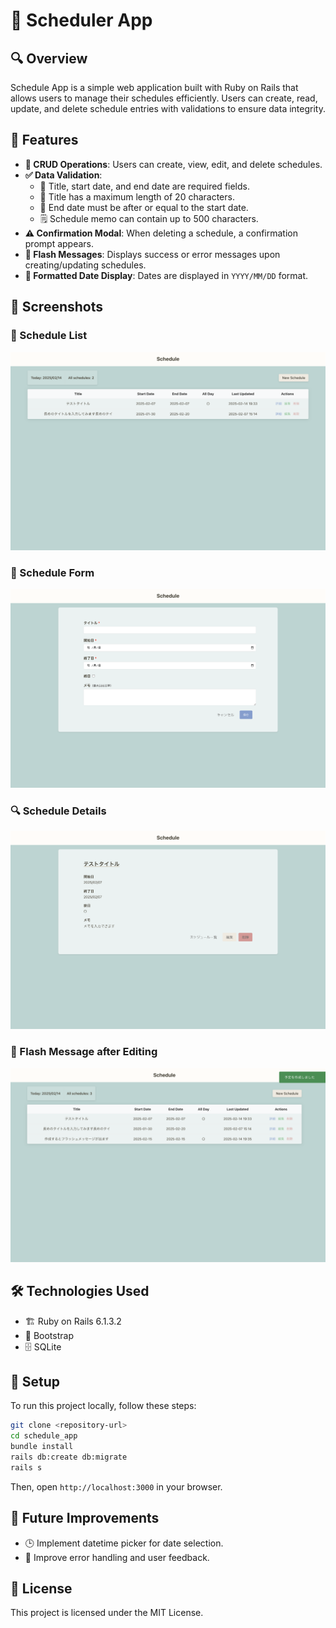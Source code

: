 # 📅 Scheduler App

## 🔍 Overview
Schedule App is a simple web application built with Ruby on Rails that allows users to manage their schedules efficiently. Users can create, read, update, and delete schedule entries with validations to ensure data integrity.

## 🚀 Features
- **📝 CRUD Operations**: Users can create, view, edit, and delete schedules.
- **✅ Data Validation**:
  - 📌 Title, start date, and end date are required fields.
  - 🔡 Title has a maximum length of 20 characters.
  - 📅 End date must be after or equal to the start date.
  - 🗒️ Schedule memo can contain up to 500 characters.
- **⚠️ Confirmation Modal**: When deleting a schedule, a confirmation prompt appears.
- **🔔 Flash Messages**: Displays success or error messages upon creating/updating schedules.
- **📆 Formatted Date Display**: Dates are displayed in `YYYY/MM/DD` format.

## 📸 Screenshots
### 📄 Schedule List
<img src="images/スケジュール一覧.png" width="600">

### 📝 Schedule Form
<img src="images/スケジュール作成画面.png" width="600">

### 🔍 Schedule Details
<img src="images/スケジュール編集画面.png" width="600">

### 🔔 Flash Message after Editing
<img src="images/編集後フラッシュメッセージ.png" width="600">

## 🛠 Technologies Used
- 🏗 Ruby on Rails 6.1.3.2
- 🎨 Bootstrap
- 🗄 SQLite

## 🔧 Setup
To run this project locally, follow these steps:

```sh
git clone <repository-url>
cd schedule_app
bundle install
rails db:create db:migrate
rails s
```
Then, open `http://localhost:3000` in your browser.

## 🔮 Future Improvements
- 🕒 Implement datetime picker for date selection.
- 🚨 Improve error handling and user feedback.

## 📜 License
This project is licensed under the MIT License.

